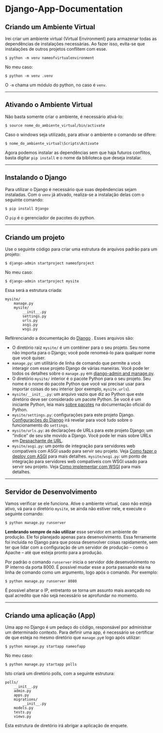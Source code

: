 # Django-App-Documentation
## Criando um Ambiente Virtual

Irei criar um ambiente virtual (Virtual Environment) para armazenar todas as dependências de instalações necessárias. Ao fazer isso, evita-se que instalações de outros projetos conflitem com esse.
```
$ python -m venv nameofvirtualenvironment
```
No meu caso:
```
$ python -m venv .venv
```
O ```-m``` chama um módulo do python, no caso é ```venv```.

<hr>

## Ativando o Ambiente Virtual

Não basta somente criar o ambiente, é necessário ativá-lo:
```
$ source nome_do_ambiente_virtual/bin/activate
```
Caso o windows seja utilizado, para ativar o ambiente o comando se difere:
```
$ nome_do_ambiente_virtual\Scripts\Activate
```
Agora podemos instalar as dependências sem que haja futuros conflitos, basta digitar ```pip install``` e o nome da biblioteca que deseja instalar.

<hr>

## Instalando o Django

Para utilizar o Django é necessário que suas depêndencias sejam instaladas. Com o ```venv``` já ativado, realiza-se a instalação delas com o seguinte comando:

```
$ pip install Django
```

O ```pip``` é o gerenciador de pacotes do python.

<hr>

## Criando um projeto

Use o seguinte código para criar uma estrutura de arquivos padrão para um projeto:

```
$ django-admin startproject nameofproject
```
No meu caso:
```
$ django-admin startproject mysite
```
Essa será a estrutura criada: 
```
mysite/
    manage.py
    mysite/
        __init__.py
        settings.py
        urls.py
        asgi.py
        wsgi.py
```
Refêrenciando a documentação do [Django](https://docs.djangoproject.com/pt-br/5.0/intro/tutorial01/) . Esses arquivos são:
- O diretório raiz ```mysite/``` é um contêiner para o seu projeto. Seu nome não importa para o Django; você pode renomeá-lo para qualquer nome que você quiser.
- ```manage.py```: um utilitário de linha de comando que permite a você interagir com esse projeto Django de várias maneiras. Você pode ler todos os detalhes sobre o ```manage.py``` em [django-admin and manage.py](https://docs.djangoproject.com/pt-br/5.0/ref/django-admin/).
- O diretório ```mysite/``` interior é o pacote Python para o seu projeto. Seu nome é o nome do pacote Python que você vai precisar usar para importar coisas do seu interior (por exemplo, ```mysite.urls```).
- ```mysite/__init__.py```: um arquivo vazio que diz ao Python que este diretório deve ser considerado um pacote Python. Se você é um iniciante Python, leia mais [sobre pacotes](https://docs.python.org/3/tutorial/modules.html#tut-packages) na documentação oficial do Python.
- ```mysite/settings.py```: configurações para este projeto Django. [Configurações do Django](https://docs.djangoproject.com/pt-br/5.0/topics/settings/) irá revelar para você tudo sobre o funcionamento do ```settings```.
- ```mysite/urls.py```: as declarações de URLs para este projeto Django; um “índice” de seu site movido a Django. Você pode ler mais sobre URLs em [Despachante de URL](https://docs.djangoproject.com/pt-br/5.0/topics/http/urls/).
- ```mysite/asgi.py```: um ponto de integração para servidores web compatíveis com ASGI usado para servir seu projeto. Veja [Como fazer o deploy com ASGI](https://docs.djangoproject.com/pt-br/5.0/howto/deployment/asgi/) para mais detalhes.
```mysite/wsgi.py```: um ponto de integração para servidores web compatíveis com WSGI usado para servir seu projeto. Veja [Como implementar com WSGI](https://docs.djangoproject.com/pt-br/5.0/howto/deployment/wsgi/) para mais detalhes.

<hr>

## Servidor de Desenvolvimento
Vamos verificar se ele funciona. Ative o ambiente virtual, caso não esteja ativo, vá para o diretório ```mysite```, se ainda não estiver nele, e execute o seguinte comando:
```
$ python manage.py runserver
```
<b>Lembrando sempre de não utilizar</b> esse servidor em ambiente de produção. Ele foi planejado apenas para desenvolvimento. Essa ferramente foi incluída no Django para que possa desenvolver coisas rapidamente, sem ter que lidar com a configuração de um servidor de produção – como o Apache – até que esteja pronto para a produção.

Por padrão o comando ```runserver``` inicia o servidor dde desenvolvimento no IP interno da porta 8000. É possível mudar esse a porta passando ela na linha de comando como um argumento, logo após o comando.
Por exemplo:
```
$ python manage.py runserver 8080
```
É possível alterar o IP, entretanto se torna um assunto mais avançado no qual acredito que não sejá necessário se aprofundar no momento.

<hr>

## Criando uma aplicação (App)
Uma app no Django é um pedaço do código, responsável por administrar um determinado contexto. Para definir uma app, é necessário se certificar de que esteja no mesmo diretório que ```manage.py```e logo após utilizar: 

```
$ python manage.py startapp nameofapp
```
No meu caso:
```
$ python manage.py startapp polls
```
Isto criará um diretório polls, com a seguinte estrutura:
```
polls/
    __init__.py
    admin.py
    apps.py
    migrations/
        __init__.py
    models.py
    tests.py
    views.py
```
Esta estrutura de diretório irá abrigar a aplicação de enquete.

